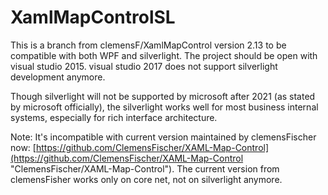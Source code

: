 # XamlMapControlSL
This is a branch from clemensF/XamlMapControl version 2.13 to be compatible with both WPF and silverlight.
The project should be open with visual studio 2015. visual studio 2017 does not support silverlight development anymore.

Though silverlight will not be supported by microsoft after 2021 (as stated by microsoft officially), the silverlight works well for most business internal systems, especially for rich interface architecture.

Note: It's incompatible with current version maintained by clemensFischer now: 
[https://github.com/ClemensFischer/XAML-Map-Control](https://github.com/ClemensFischer/XAML-Map-Control "ClemensFischer/XAML-Map-Control"). The current version from clemensFisher works only on core net, not on silverlight anymore.


